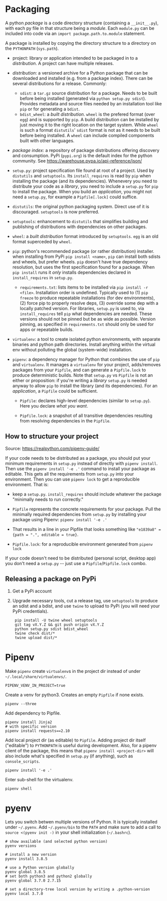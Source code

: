 # Packaging
A python *package* is a code directory structure (containing a `__init__.py`),
with each py file in that structure being a *module*. Each `module.py` can be
included into code via an `import package.path.to.module` statement.

A package is installed by copying the directory structure to a directory on the
`PYTHONPATH` (`sys.path`).

- project: library or application intended to be packaged in to a
  *distribution*. A project can have multiple releases.

- *distribution*: a versioned archive for a Python package that can be
  downloaded and installed (e.g. from a package index). There can be several
  distributions for a release. Commonly:
  - `sdist`: a `tar.gz` source distribution for a package. Needs to be built
    before being installed (generated via `python setup.py sdist`). Provides
    metadata and source files needed by an installation tool like `pip` or for
    generating a `bdist`.
  - `bdist_wheel`: a *built distribution*. `wheel` is the prefered format (over
    `egg`) and is supported by `pip`. A build distribution can be installed
    by just moving it to the right location on the target system. While `wheel`
    is such a format `distutils`' `sdist` format is not as it needs to be
    built before being installed. A `wheel` can include compiled components
    built with other languages.

- *package index*: a repository of package distributions offering discovery and
  consumption. PyPi (`pypi.org`) is the default index for the python community.
  See https://warehouse.pypa.io/api-reference/json/

- `setup.py`: project specification file found at root of a project. Used by
  `distutils` and `setuptools`. Its `install_requires` is read by `pip` when
  installing the package (and its dependencies). Whenevery you need to
  distribute your code as a _library_, you need to include a `setup.py` for
  `pip` to install the package. When you build an _application_, you might not
  need a `setup.py`, for example a `Pipfile[.lock]` could suffice.

- `distutils`: the original python packaging system. Direct use of it is
  discouraged. `setuptools` is now preferred.

- `setuptools`: enhancement to `distutils` that simplifies building and
  publishing of distributions with dependencies on other packages.

- `wheel`: a *built distribution* format introduced by `setuptools`. `egg` is an
  old format superceded by `wheel`.

- `pip`: python's recommended package (or rather distribution) installer. when
  installing from PyPi `pip install <name>`, `pip` can install both sdists and
  wheels, but prefer wheels. `pip` doesn't have true dependency resolution, but
  uses the first specification found for a package. When `pip install` runs it
  *only* installs dependencies declared in `install_requires` in `setup.py`.

  - `requirements.txt`: lists items to be installed via `pip install -r <file>`.
    Installation order is undefined. Typically used to (1) `pip freeze` to
    produce repeatable installations (for dev environments), (2) force pip to
    properly resolve deps, (3) override some dep with a locally patched
    version. For libraries, `setup.py` is used to, via `install_requires` tell
    `pip` what dependencies are needed. These versions should not be pinned but
    be as wide as possible. Version pinning, as specified in `requirements.txt`
    should only be used for apps or repeatable builds.

- `virtualenv`: a tool to create isolated python environments, with separate
  binaries and python path directories. Install anything within the virtual env
  without polluting the global (system-wide) installation.

- `pipenv`: a dependency manager for Python that combines the use of `pip` and
  `virtualenv`. It manages a `virtualenv` for your project, adds/removes
  packages from your `Pipfile`, and can generate a `Pipfile.lock` to produce
  deterministic builds. Note that `setup.py` vs `Pipfile` is not an either or
  proposition: if you're writing a _library_ `setup.py` is needed anyway to
  allow `pip` to install the library (and its dependencies). For an
  _application_, a `Pipfile` could be sufficient.

  - `Pipfile`: declares high-level dependencies (similar to `setup.py`). Here
    you declare *what you want*.

  - `Pipfile.lock`: a snapshot of all transitive dependencies resulting from
    resolving dependencies in the `Pipfile`.


## How to structure your project
Source: https://realpython.com/pipenv-guide/

If your code needs to be distributed as a package, you should put your minimum
requirements in `setup.py` instead of directly with `pipenv install`. Then use
the `pipenv install '-e .'` command to install your package as editable. This
gets all the requirements from `setup.py` into your environment. Then you can
use `pipenv lock` to get a reproducible environment. That is:

- keep a `setup.py`. `install_requires` should include whatever the package
  "minimally needs to run correctly."

- `Pipfile` represents the concrete requirements for your package. Pull the
  minimally required dependencies from `setup.py` by installing your package
  using Pipenv: `pipenv install '-e .'`

- That results in a line in your Pipfile that looks something like
  `"e1839a8" = {path = ".", editable = true}`.

- `Pipfile.lock`: for a reproducible environment generated from `pipenv lock`

If your code doesn't need to be distributed (personal script, desktop app) you
don't need a `setup.py` -- just use a `Pipfile`/`Pipfile.lock` combo.


## Releasing a package on PyPi

1. Get a PyPi account

2. Upgrade necessary tools, cut a release tag, use `setuptools` to produce an
   sdist and a bdist, and use `twine` to upload to PyPi (you will need your PyPi
   credentials).

        pip install -U twine wheel setuptools
        git tag vX.Y.Z && git push origin vX.Y.Z
        python setup.py sdist bdist_wheel
        twine check dist/*
        twine upload dist/*


# Pipenv
Make `pipenv` create `virtualenv`s in the project dir instead of under
`~/.local/share/virtualenvs/`.

    PIPENV_VENV_IN_PROJECT=true

Create a venv for python3. Creates an empty `Pipfile` if none exists.

    pipenv --three

Add dependency to Pipfile.

    pipenv install Jinja2
    # with specific version
    pipenv install requests==2.10

Add local project dir (as editable) to `Pipfile`. Adding project dir itself
("editable") to `PYTHONPATH` is useful during development. Also, for a pipenv
client of the package, this means that `pipenv install <project-dir>` will also
include what's specified in `setup.py` (if anything), such as `console_scripts`.

    pipenv install '-e .'

Enter sub-shell for the virtualenv.

    pipenv shell

# pyenv
Lets you switch betwen multiple versions of Python. It is typically installed
under `~/.pyenv`. Add `~/.pyenv/bin` to the `PATH` and make sure to add a call
to `source <(pyenv init -)` in your shell initialization (`~/.bashrc`).

    # show available (and selected python version)
    pyenv versions

    # install a new version
    pyenv install 3.8.5

    # use a Python version globally
    pyenv global 3.8.5
    # set both python3 and python2 globally
    pyenv global 3.7.0 2.7.15

    # set a directory-tree local version by writing a .python-version
    pyenv local 3.7.0
